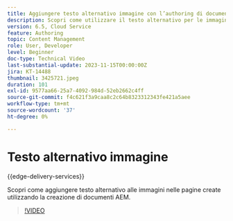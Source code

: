 ```yaml
---
title: Aggiungere testo alternativo immagine con l’authoring di documenti AEM
description: Scopri come utilizzare il testo alternativo per le immagini nella creazione dei documenti.
version: 6.5, Cloud Service
feature: Authoring
topic: Content Management
role: User, Developer
level: Beginner
doc-type: Technical Video
last-substantial-update: 2023-11-15T00:00:00Z
jira: KT-14488
thumbnail: 3425721.jpeg
duration: 101
exl-id: 9577aa66-25a7-4092-984d-52eb2662c4ff
source-git-commit: f4c621f3a9caa8c2c64b8323312343fe421a5aee
workflow-type: tm+mt
source-wordcount: '37'
ht-degree: 0%

---
```


# Testo alternativo immagine

{{edge-delivery-services}}

Scopri come aggiungere testo alternativo alle immagini nelle pagine create utilizzando la creazione di documenti AEM.

>[!VIDEO](https://video.tv.adobe.com/v/3425721/?learn=on)
